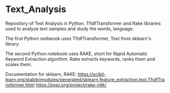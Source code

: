 # Text_Analysis
Repository of Text Analysis in Python. TfidfTransformer and Rake libraries used to analyze text samples and study the words, language.

The first Python notbeook uses TfidfTransformer, Text from sklearn's library.

The second Python notebook uses RAKE, short for Rapid Automatic Keyword Extraction algorithm. Rake extracts keywords, ranks them and scales them.

Documentation for sklearn, RAKE:
https://scikit-learn.org/stable/modules/generated/sklearn.feature_extraction.text.TfidfTransformer.html
https://pypi.org/project/rake-nltk/
